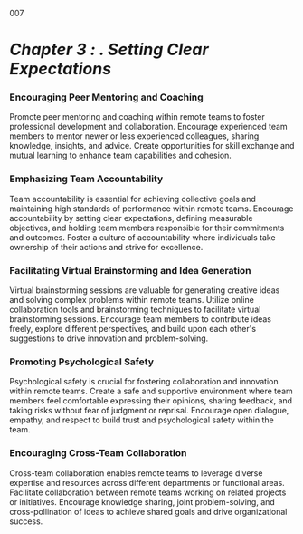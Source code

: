 007 


# ***Chapter 3 : . Setting Clear Expectations***


### **Encouraging Peer Mentoring and Coaching**

Promote peer mentoring and coaching within remote teams to foster professional development and collaboration. Encourage experienced team members to mentor newer or less experienced colleagues, sharing knowledge, insights, and advice. Create opportunities for skill exchange and mutual learning to enhance team capabilities and cohesion.

### **Emphasizing Team Accountability**

Team accountability is essential for achieving collective goals and maintaining high standards of performance within remote teams. Encourage accountability by setting clear expectations, defining measurable objectives, and holding team members responsible for their commitments and outcomes. Foster a culture of accountability where individuals take ownership of their actions and strive for excellence.

### **Facilitating Virtual Brainstorming and Idea Generation**

Virtual brainstorming sessions are valuable for generating creative ideas and solving complex problems within remote teams. Utilize online collaboration tools and brainstorming techniques to facilitate virtual brainstorming sessions. Encourage team members to contribute ideas freely, explore different perspectives, and build upon each other's suggestions to drive innovation and problem-solving.

### **Promoting Psychological Safety**

Psychological safety is crucial for fostering collaboration and innovation within remote teams. Create a safe and supportive environment where team members feel comfortable expressing their opinions, sharing feedback, and taking risks without fear of judgment or reprisal. Encourage open dialogue, empathy, and respect to build trust and psychological safety within the team.

### **Encouraging Cross-Team Collaboration**

Cross-team collaboration enables remote teams to leverage diverse expertise and resources across different departments or functional areas. Facilitate collaboration between remote teams working on related projects or initiatives. Encourage knowledge sharing, joint problem-solving, and cross-pollination of ideas to achieve shared goals and drive organizational success.


